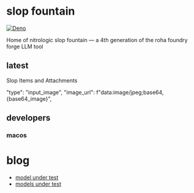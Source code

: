 
# slop fountain

[![Deno](https://img.shields.io/badge/deno-2.4.0-black?logo=deno)](https://deno.land/)

Home of nitrologic slop fountain — a 4th generation of the roha foundry forge LLM tool

## latest

Slop Items and Attachments

"type": "input_image",
"image_url": f"data:image/jpeg;base64,{base64_image}",


## developers




### macos




# blog

* [model under test](https://github.com/nitrologic/forge/blob/main/blog.md)
* [models under test](blog.md)
